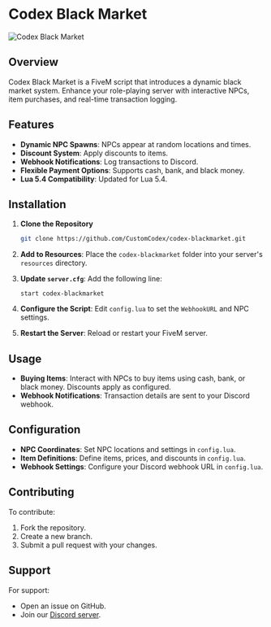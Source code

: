# Codex Black Market

![Codex Black Market](https://i.imgur.com/nKWl5u4.png) <!-- Replace with your actual logo URL -->

## Overview

Codex Black Market is a FiveM script that introduces a dynamic black market system. Enhance your role-playing server with interactive NPCs, item purchases, and real-time transaction logging.

## Features

- **Dynamic NPC Spawns**: NPCs appear at random locations and times.
- **Discount System**: Apply discounts to items.
- **Webhook Notifications**: Log transactions to Discord.
- **Flexible Payment Options**: Supports cash, bank, and black money.
- **Lua 5.4 Compatibility**: Updated for Lua 5.4.

## Installation

1. **Clone the Repository**

    ```bash
    git clone https://github.com/CustomCodex/codex-blackmarket.git
    ```

2. **Add to Resources**: Place the `codex-blackmarket` folder into your server's `resources` directory.

3. **Update `server.cfg`**: Add the following line:

    ```plaintext
    start codex-blackmarket
    ```

4. **Configure the Script**: Edit `config.lua` to set the `WebhookURL` and NPC settings.

5. **Restart the Server**: Reload or restart your FiveM server.

## Usage

- **Buying Items**: Interact with NPCs to buy items using cash, bank, or black money. Discounts apply as configured.
- **Webhook Notifications**: Transaction details are sent to your Discord webhook.

## Configuration

- **NPC Coordinates**: Set NPC locations and settings in `config.lua`.
- **Item Definitions**: Define items, prices, and discounts in `config.lua`.
- **Webhook Settings**: Configure your Discord webhook URL in `config.lua`.


## Contributing

To contribute:
1. Fork the repository.
2. Create a new branch.
3. Submit a pull request with your changes.

## Support

For support:
- Open an issue on GitHub.
- Join our [Discord server](https://discord.gg/AWR2PjPQe8).

